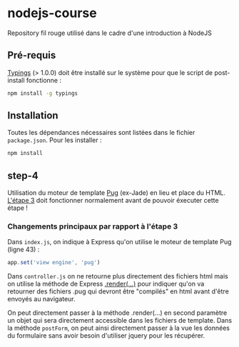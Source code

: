 # nodejs-course

Repository fil rouge utilisé dans le cadre d'une introduction à NodeJS

## Pré-requis

[Typings](https://github.com/typings/typings) (> 1.0.0) doit être installé sur le système pour que le script de post-install fonctionne :

```bash
npm install -g typings
```

## Installation

Toutes les dépendances nécessaires sont listées dans le fichier `package.json`. Pour les installer :

```bash
npm install
```

## step-4

Utilisation du moteur de template [Pug](https://github.com/pugjs/pug) (ex-Jade) en lieu et place du HTML. [L'étape 3](https://github.com/Pierrci/nodejs-course/tree/step-3) doit fonctionner normalement avant de pouvoir éxecuter cette étape !

### Changements principaux par rapport à l'étape 3

Dans `index.js`, on indique à Express qu'on utilise le moteur de template Pug (ligne 43) :

```javascript
app.set('view engine', 'pug')
```

Dans `controller.js` on ne retourne plus directement des fichiers html mais on utilise la méthode de Express [.render(...)](http://expressjs.com/fr/api.html#res.render) pour indiquer qu'on va retourner des fichiers .pug qui devront être "compilés" en html avant d'être envoyés au navigateur.  

On peut directement passer à la méthode .render(...) en second paramètre un objet qui sera directement accessible dans les fichiers de template. Dans la méthode `postForm`, on peut ainsi directement passer à la vue les données du formulaire sans avoir besoin d'utiliser jquery pour les récupérer.
